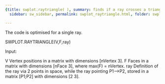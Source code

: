 ```yaml
---
{title: swplot.raytriangle( ), summary: finds if a ray crosses a triangle, keywords: sample,
  sidebar: sw_sidebar, permalink: swplot_raytriangle.html, folder: swplot, mathjax: 'true'}

---
```

 
The code is optimised for a single ray.
 
SWPLOT.RAYTRIANGLE(V,F,ray)
 
Input:
 
V         Vertex positions in a matrix with dimensions [nVertex 3].
F         Faces in a matrix with dimensions [nFace 3], where 
              max(F) = nVertex.
ray       Definition of the ray via 2 points in space, while the ray
          pointing P1-->P2, stored in a matrix [P1;P2] with dimensions 
          [2 3].
 

